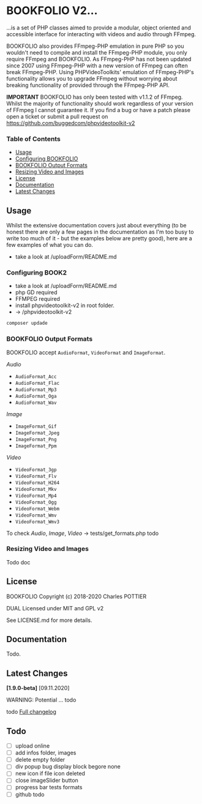 # BOOKFOLIO V2...

...is a set of PHP classes aimed to provide a modular, object oriented and accessible interface for interacting with videos and audio through FFmpeg.

BOOKFOLIO also provides FFmpeg-PHP emulation in pure PHP so you wouldn't need to compile and install the FFmpeg-PHP module, you only require FFmpeg and BOOKFOLIO. As FFmpeg-PHP has not been updated since 2007 using FFmpeg-PHP with a new version of FFmpeg can often break FFmpeg-PHP. Using PHPVideoToolkits' emulation of FFmpeg-PHP's functionality allows you to upgrade FFmpeg without worrying about breaking functionality of provided through the FFmpeg-PHP API.

**IMPORTANT** BOOKFOLIO has only been tested with v1.1.2 of FFmpeg. Whilst the majority of functionality should work regardless of your version of FFmpeg I cannot guarantee it. If you find a bug or have a patch please open a ticket or submit a pull request on https://github.com/buggedcom/phpvideotoolkit-v2

### Table of Contents

- [Usage](#usage)
- [Configuring BOOKFOLIO](#configuring-phpvideotoolkit)
- [BOOKFOLIO Output Formats](#phpvideotoolkit-output-formats)
- [Resizing Video and Images](#resizing-video-and-images)
- [License](#license)
- [Documentation](#documentation)
- [Latest Changes](#latest-changes)

## Usage

Whilst the extensive documentation covers just about everything (to be honest there are only a few pages in the documentation as I'm too busy to write too much of it - but the examples below are pretty good), here are a few examples of what you can do.
- take a look at /uploadForm/README.md

### Configuring BOOK2

- take a look at /uploadForm/README.md
- php GD required
- FFMPEG required
- install phpvideotoolkit-v2 in root folder.
- -> /phpvideotoolkit-v2

```bash 
composer updade
```

### BOOKFOLIO Output Formats

BOOKFOLIO accept 
`AudioFormat`, `VideoFormat` and `ImageFormat`. 

_Audio_

- `AudioFormat_Acc`
- `AudioFormat_Flac`
- `AudioFormat_Mp3`
- `AudioFormat_Oga`
- `AudioFormat_Wav`

_Image_

- `ImageFormat_Gif`
- `ImageFormat_Jpeg`
- `ImageFormat_Png`
- `ImageFormat_Ppm`

_Video_

- `VideoFormat_3gp`
- `VideoFormat_Flv`
- `VideoFormat_H264`
- `VideoFormat_Mkv`
- `VideoFormat_Mp4`
- `VideoFormat_Ogg`
- `VideoFormat_Webm`
- `VideoFormat_Wmv`
- `VideoFormat_Wmv3`

To check _Audio_, _Image_, _Video_
-> tests/get_formats.php todo

### Resizing Video and Images

Todo doc

## License

BOOKFOLIO Copyright (c) 2018-2020 Charles POTTIER

DUAL Licensed under MIT and GPL v2

See LICENSE.md for more details.

## Documentation

Todo.

## Latest Changes

**[1.9.0-beta]** [09.11.2020]

WARNING: Potential ... todo

todo
[Full changelog](https://github.com/buggedcom/phpvideotoolkit-v2/blob/master/CHANGELOG.md)

## Todo

- [ ] upload online
- [ ] add infos folder, images
- [ ] delete empty folder
- [ ] div popup bug display block begore none
- [ ] new icon if file icon deleted
- [ ] close imageSlider button
- [ ] progress bar tests formats
- [ ] github todo